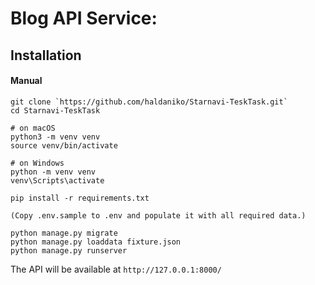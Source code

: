 # Blog API Service:

## Installation
#### Manual
```
git clone `https://github.com/haldaniko/Starnavi-TeskTask.git`
cd Starnavi-TeskTask

# on macOS
python3 -m venv venv
source venv/bin/activate

# on Windows
python -m venv venv
venv\Scripts\activate

pip install -r requirements.txt

(Copy .env.sample to .env and populate it with all required data.)

python manage.py migrate
python manage.py loaddata fixture.json
python manage.py runserver
```

The API will be available at `http://127.0.0.1:8000/`

